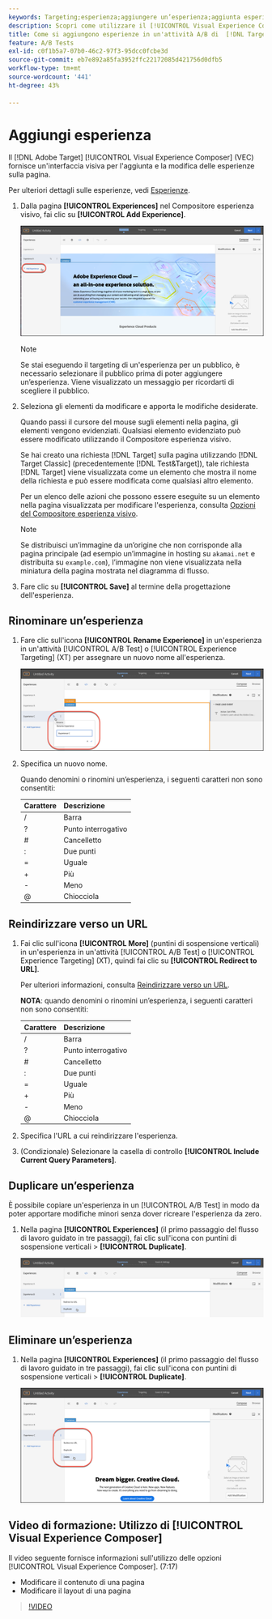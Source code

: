 ```yaml
---
keywords: Targeting;esperienza;aggiungere un’esperienza;aggiunta esperienza
description: Scopri come utilizzare il [!UICONTROL Visual Experience Composer] (VEC) in [!DNL Adobe Target].
title: Come si aggiungono esperienze in un'attività A/B di  [!DNL Target] ?
feature: A/B Tests
exl-id: c0f1b5a7-07b0-46c2-97f3-95dcc0fcbe3d
source-git-commit: eb7e892a85fa3952ffc22172085d421756d0dfb5
workflow-type: tm+mt
source-wordcount: '441'
ht-degree: 43%

---
```


# Aggiungi esperienza

Il [!DNL Adobe Target] [!UICONTROL Visual Experience Composer] (VEC) fornisce un&#39;interfaccia visiva per l&#39;aggiunta e la modifica delle esperienze sulla pagina.

Per ulteriori dettagli sulle esperienze, vedi [Esperienze](/help/main/c-experiences/experiences.md#concept_A2E10F6AFB3D4AEAB6951EE14688848D).

1. Dalla pagina **[!UICONTROL Experiences]** nel Compositore esperienza visivo, fai clic su **[!UICONTROL Add Experience]**.

   ![Opzione Aggiungi esperienza](/help/main/c-activities/t-test-ab/t-test-create-ab/assets/add-experience.png)

   >[!NOTE]
   >
   >Se stai eseguendo il targeting di un&#39;esperienza per un pubblico, è necessario selezionare il pubblico prima di poter aggiungere un’esperienza. Viene visualizzato un messaggio per ricordarti di scegliere il pubblico.

1. Seleziona gli elementi da modificare e apporta le modifiche desiderate.

   Quando passi il cursore del mouse sugli elementi nella pagina, gli elementi vengono evidenziati. Qualsiasi elemento evidenziato può essere modificato utilizzando il Compositore esperienza visivo.

   Se hai creato una richiesta [!DNL Target] sulla pagina utilizzando [!DNL Target Classic] (precedentemente [!DNL Test&Target]), tale richiesta [!DNL Target] viene visualizzata come un elemento che mostra il nome della richiesta e può essere modificata come qualsiasi altro elemento.

   Per un elenco delle azioni che possono essere eseguite su un elemento nella pagina visualizzata per modificare l&#39;esperienza, consulta [Opzioni del Compositore esperienza visivo](/help/main/c-experiences/c-visual-experience-composer/viztarget-options.md).

   >[!NOTE]
   >
   >Se distribuisci un’immagine da un’origine che non corrisponde alla pagina principale (ad esempio un’immagine in hosting su `akamai.net` e distribuita su `example.com`), l’immagine non viene visualizzata nella miniatura della pagina mostrata nel diagramma di flusso.

1. Fare clic su **[!UICONTROL Save]** al termine della progettazione dell&#39;esperienza.

## Rinominare un’esperienza

1. Fare clic sull&#39;icona **[!UICONTROL Rename Experience]** in un&#39;esperienza in un&#39;attività [!UICONTROL A/B Test] o [!UICONTROL Experience Targeting] (XT) per assegnare un nuovo nome all&#39;esperienza.

   ![Rinomina esperienza](/help/main/c-activities/t-test-ab/t-test-create-ab/assets/rename-experience.png)

2. Specifica un nuovo nome.

   Quando denomini o rinomini un’esperienza, i seguenti caratteri non sono consentiti:

   | Carattere | Descrizione |
   |--- |--- |
   | / | Barra |
   | ? | Punto interrogativo |
   | # | Cancelletto |
   | : | Due punti |
   | = | Uguale |
   | + | Più |
   | - | Meno |
   | @ | Chiocciola |

## Reindirizzare verso un URL

1. Fai clic sull&#39;icona **[!UICONTROL More]** (puntini di sospensione verticali) in un&#39;esperienza in un&#39;attività [!UICONTROL A/B Test] o [!UICONTROL Experience Targeting] (XT), quindi fai clic su **[!UICONTROL Redirect to URL]**.

   Per ulteriori informazioni, consulta [Reindirizzare verso un URL](/help/main/c-experiences/c-visual-experience-composer/redirect-offer.md).

   **NOTA**: quando denomini o rinomini un’esperienza, i seguenti caratteri non sono consentiti:

   | Carattere | Descrizione |
   |--- |--- |
   | / | Barra |
   | ? | Punto interrogativo |
   | # | Cancelletto |
   | : | Due punti |
   | = | Uguale |
   | + | Più |
   | - | Meno |
   | @ | Chiocciola |

1. Specifica l&#39;URL a cui reindirizzare l&#39;esperienza.

1. (Condizionale) Selezionare la casella di controllo **[!UICONTROL Include Current Query Parameters]**.

## Duplicare un’esperienza

È possibile copiare un&#39;esperienza in un [!UICONTROL A/B Test] in modo da poter apportare modifiche minori senza dover ricreare l&#39;esperienza da zero.

1. Nella pagina **[!UICONTROL Experiences]** (il primo passaggio del flusso di lavoro guidato in tre passaggi), fai clic sull&#39;icona con puntini di sospensione verticali > **[!UICONTROL Duplicate]**.

   ![Opzione Duplica esperienza](/help/main/c-activities/t-test-ab/t-test-create-ab/assets/duplicate-experience.png)

## Eliminare un’esperienza

1. Nella pagina **[!UICONTROL Experiences]** (il primo passaggio del flusso di lavoro guidato in tre passaggi), fai clic sull&#39;icona con puntini di sospensione verticali > **[!UICONTROL Duplicate]**.

   ![Opzione Elimina esperienza](/help/main/c-activities/t-test-ab/t-test-create-ab/assets/delete-experience.png)

## Video di formazione: Utilizzo di [!UICONTROL Visual Experience Composer]

Il video seguente fornisce informazioni sull&#39;utilizzo delle opzioni [!UICONTROL Visual Experience Composer]. (7:17)

* Modificare il contenuto di una pagina
* Modificare il layout di una pagina

>[!VIDEO](https://video.tv.adobe.com/v/36326?captions=ita)
